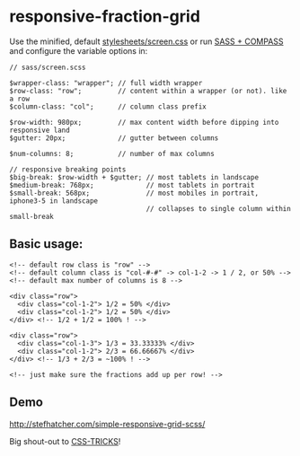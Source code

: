 responsive-fraction-grid
===========================

Use the minified, default [stylesheets/screen.css](https://raw.github.com/stefhatcher/simple-responsive-grid-scss/master/stylesheets/screen.css) or run [SASS + COMPASS](http://thesassway.com/beginner/getting-started-with-sass-and-compass) and configure the variable options in:
```shell
// sass/screen.scss

$wrapper-class: "wrapper"; // full width wrapper
$row-class: "row";         // content within a wrapper (or not). like a row
$column-class: "col";      // column class prefix

$row-width: 980px;         // max content width before dipping into responsive land
$gutter: 20px;             // gutter between columns

$num-columns: 8;           // number of max columns 

// responsive breaking points
$big-break: $row-width + $gutter; // most tablets in landscape
$medium-break: 768px;             // most tablets in portrait
$small-break: 568px;              // most mobiles in portrait, iphone3-5 in landscape
                                  // collapses to single column within small-break
```


## Basic usage:
```shell
<!-- default row class is "row" -->
<!-- default column class is "col-#-#" -> col-1-2 -> 1 / 2, or 50% -->
<!-- default max number of columns is 8 -->

<div class="row">
  <div class="col-1-2"> 1/2 = 50% </div>
  <div class="col-1-2"> 1/2 = 50% </div>
</div> <!-- 1/2 + 1/2 = 100% ! -->

<div class="row">
  <div class="col-1-3"> 1/3 = 33.33333% </div>
  <div class="col-1-2"> 2/3 = 66.66667% </div>
</div> <!-- 1/3 + 2/3 = ~100% ! -->

<!-- just make sure the fractions add up per row! -->
```

## Demo
http://stefhatcher.com/simple-responsive-grid-scss/

Big shout-out to [CSS-TRICKS](http://css-tricks.com/dont-overthink-it-grids/)!
